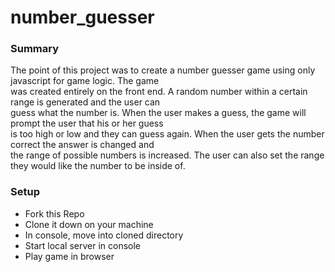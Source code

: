 # number_guesser 
  
### Summary  

The point of this project was to create a number guesser game using only javascript for game logic. The game  
was created entirely on the front end. A random number within a certain range is generated and the user can  
guess what the number is. When the user makes a guess, the game will prompt the user that his or her guess  
is too high or low and they can guess again. When the user gets the number correct the answer is changed and  
the range of possible numbers is increased. The user can also set the range they would like the number to be inside of.  

### Setup  
* Fork this Repo  
* Clone it down on your machine  
* In console, move into cloned directory  
* Start local server in console  
* Play game in browser  

